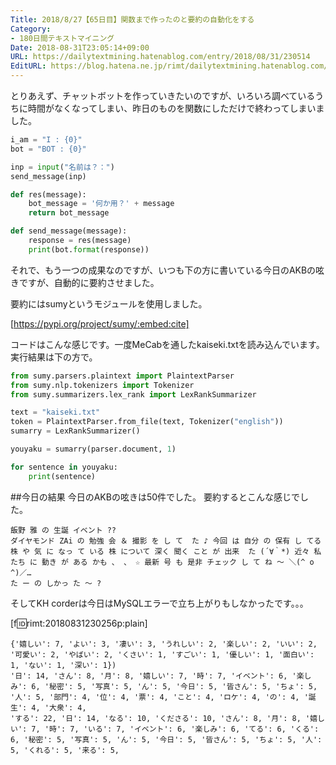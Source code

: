 ```yaml
---
Title: 2018/8/27【65日目】関数まで作ったのと要約の自動化をする
Category:
- 180日間テキストマイニング
Date: 2018-08-31T23:05:14+09:00
URL: https://dailytextmining.hatenablog.com/entry/2018/08/31/230514
EditURL: https://blog.hatena.ne.jp/rimt/dailytextmining.hatenablog.com/atom/entry/10257846132617948223
---
```


とりあえず、チャットボットを作っていきたいのですが、いろいろ調べているうちに時間がなくなってしまい、昨日のものを関数にしただけで終わってしまいました。

```python
i_am = "I : {0}"
bot = "BOT : {0}"

inp = input("名前は？：")
send_message(inp)

def res(message):
    bot_message = '何か用？' + message
    return bot_message

def send_message(message):
    response = res(message)
    print(bot.format(response))
```

それで、もう一つの成果なのですが、いつも下の方に書いている今日のAKBの呟きですが、自動的に要約させました。

要約にはsumyというモジュールを使用しました。


[https://pypi.org/project/sumy/:embed:cite]



コードはこんな感じです。一度MeCabを通したkaiseki.txtを読み込んでいます。
実行結果は下の方で。

```python
from sumy.parsers.plaintext import PlaintextParser 
from sumy.nlp.tokenizers import Tokenizer 
from sumy.summarizers.lex_rank import LexRankSummarizer

text = "kaiseki.txt"
token = PlaintextParser.from_file(text, Tokenizer("english"))
sumarry = LexRankSummarizer()

youyaku = sumarry(parser.document, 1)

for sentence in youyaku:
    print(sentence)
```

##今日の結果
今日のAKBの呟きは50件でした。
要約するとこんな感じでした。
```
飯野 雅 の 生誕 イベント ??
ダイヤモンド ZAi の 勉強 会 ＆ 撮影 を し て  た ♪ 今回 は 自分 の 保有 し てる 株 や 気 に なっ て いる 株 について 深く 聞く こと が 出来  た (´∀｀*) 近々 私 たち に 動き が ある かも 、 、 ☆ 最新 号 も 是非 チェック し て ね 〜 ＼(^ o ^)／…
た ー の しかっ た 〜 ?
```
そしてKH corderは今日はMySQLエラーで立ち上がりもしなかったです。。。

[f:id:rimt:20180831230256p:plain]

```
{'嬉しい': 7, 'よい': 3, '凄い': 3, 'うれしい': 2, '楽しい': 2, 'いい': 2, '可愛い': 2, 'やばい': 2, 'くさい': 1, 'すごい': 1, '優しい': 1, '面白い': 1, 'ない': 1, '深い': 1})
'日': 14, 'さん': 8, '月': 8, '嬉しい': 7, '時': 7, 'イベント': 6, '楽しみ': 6, '秘密': 5, '写真': 5, 'ん': 5, '今日': 5, '皆さん': 5, 'ちょ': 5, '人': 5, '部門': 4, '位': 4, '票': 4, 'こと': 4, 'ロケ': 4, 'の': 4, '誕生': 4, '大衆': 4,
'する': 22, '日': 14, 'なる': 10, 'くださる': 10, 'さん': 8, '月': 8, '嬉しい': 7, '時': 7, 'いる': 7, 'イベント': 6, '楽しみ': 6, 'てる': 6, 'くる': 6, '秘密': 5, '写真': 5, 'ん': 5, '今日': 5, '皆さん': 5, 'ちょ': 5, '人': 5, 'くれる': 5, '来る': 5, 
```
